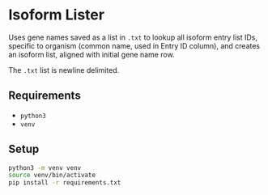 # Isoform Lister
Uses gene names saved as a list in `.txt` to lookup all isoform entry list IDs, specific to organism (common name, used in Entry ID column), and creates an isoform list, aligned with initial gene name row.

The `.txt` list is newline delimited.

## Requirements
* `python3`
* `venv`

## Setup
```sh
python3 -m venv venv
source venv/bin/activate
pip install -r requirements.txt
```
